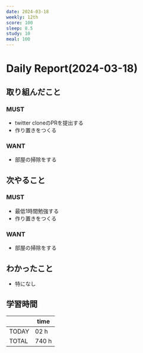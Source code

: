 ```yaml
---
date: 2024-03-18
weekly: 12th
score: 100
sleep: 8.5
study: 10
meal: 100
---
```

# Daily Report(2024-03-18)
## 取り組んだこと
### MUST  
- twitter cloneのPRを提出する
- 作り置きをつくる
### WANT  
- 部屋の掃除をする
## 次やること
### MUST  
- 最低1時間勉強する
- 作り置きをつくる
### WANT  
- 部屋の掃除をする
## わかったこと
- 特になし
## 学習時間
|       | time  | 
| ----- | ----- |
| TODAY | 02 h   |
| TOTAL | 740 h |